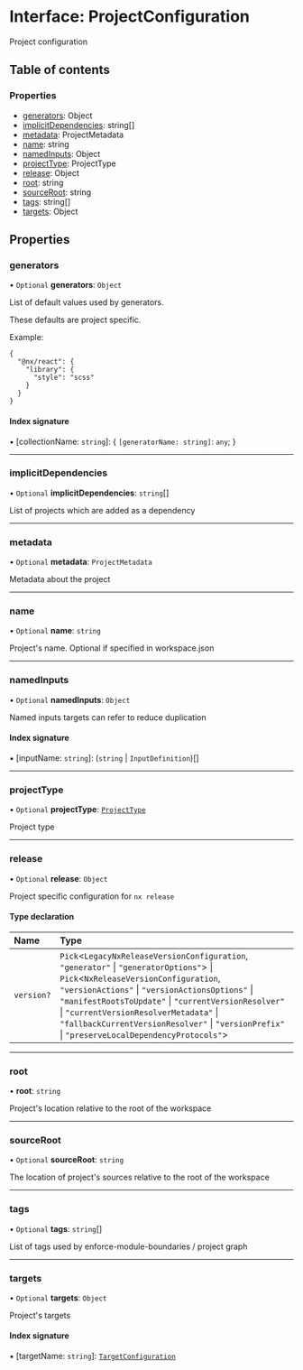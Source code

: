 # Interface: ProjectConfiguration

Project configuration

## Table of contents

### Properties

- [generators](../../reference/core-api/devkit/documents/ProjectConfiguration#generators): Object
- [implicitDependencies](../../reference/core-api/devkit/documents/ProjectConfiguration#implicitdependencies): string[]
- [metadata](../../reference/core-api/devkit/documents/ProjectConfiguration#metadata): ProjectMetadata
- [name](../../reference/core-api/devkit/documents/ProjectConfiguration#name): string
- [namedInputs](../../reference/core-api/devkit/documents/ProjectConfiguration#namedinputs): Object
- [projectType](../../reference/core-api/devkit/documents/ProjectConfiguration#projecttype): ProjectType
- [release](../../reference/core-api/devkit/documents/ProjectConfiguration#release): Object
- [root](../../reference/core-api/devkit/documents/ProjectConfiguration#root): string
- [sourceRoot](../../reference/core-api/devkit/documents/ProjectConfiguration#sourceroot): string
- [tags](../../reference/core-api/devkit/documents/ProjectConfiguration#tags): string[]
- [targets](../../reference/core-api/devkit/documents/ProjectConfiguration#targets): Object

## Properties

### generators

• `Optional` **generators**: `Object`

List of default values used by generators.

These defaults are project specific.

Example:

```
{
  "@nx/react": {
    "library": {
      "style": "scss"
    }
  }
}
```

#### Index signature

▪ [collectionName: `string`]: \{ `[generatorName: string]`: `any`; }

---

### implicitDependencies

• `Optional` **implicitDependencies**: `string`[]

List of projects which are added as a dependency

---

### metadata

• `Optional` **metadata**: `ProjectMetadata`

Metadata about the project

---

### name

• `Optional` **name**: `string`

Project's name. Optional if specified in workspace.json

---

### namedInputs

• `Optional` **namedInputs**: `Object`

Named inputs targets can refer to reduce duplication

#### Index signature

▪ [inputName: `string`]: (`string` \| `InputDefinition`)[]

---

### projectType

• `Optional` **projectType**: [`ProjectType`](../../reference/core-api/devkit/documents/ProjectType)

Project type

---

### release

• `Optional` **release**: `Object`

Project specific configuration for `nx release`

#### Type declaration

| Name       | Type                                                                                                                                                                                                                                                                                                                                                                                     |
| :--------- | :--------------------------------------------------------------------------------------------------------------------------------------------------------------------------------------------------------------------------------------------------------------------------------------------------------------------------------------------------------------------------------------- |
| `version?` | `Pick`\<`LegacyNxReleaseVersionConfiguration`, `"generator"` \| `"generatorOptions"`\> \| `Pick`\<`NxReleaseVersionConfiguration`, `"versionActions"` \| `"versionActionsOptions"` \| `"manifestRootsToUpdate"` \| `"currentVersionResolver"` \| `"currentVersionResolverMetadata"` \| `"fallbackCurrentVersionResolver"` \| `"versionPrefix"` \| `"preserveLocalDependencyProtocols"`\> |

---

### root

• **root**: `string`

Project's location relative to the root of the workspace

---

### sourceRoot

• `Optional` **sourceRoot**: `string`

The location of project's sources relative to the root of the workspace

---

### tags

• `Optional` **tags**: `string`[]

List of tags used by enforce-module-boundaries / project graph

---

### targets

• `Optional` **targets**: `Object`

Project's targets

#### Index signature

▪ [targetName: `string`]: [`TargetConfiguration`](../../reference/core-api/devkit/documents/TargetConfiguration)
